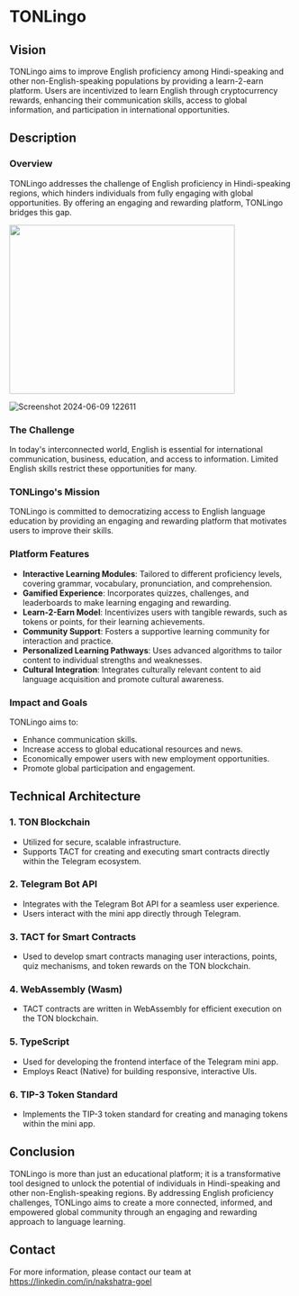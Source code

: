 # TONLingo


## Vision
TONLingo aims to improve English proficiency among Hindi-speaking and other non-English-speaking populations by providing a learn-2-earn platform. Users are incentivized to learn English through cryptocurrency rewards, enhancing their communication skills, access to global information, and participation in international opportunities.

## Description

### Overview
TONLingo addresses the challenge of English proficiency in Hindi-speaking regions, which hinders individuals from fully engaging with global opportunities. By offering an engaging and rewarding platform, TONLingo bridges this gap.

<img src="https://github.com/Nakshatra05/TONLingo/assets/139595090/02f78edc-356f-480c-a2f1-a4415a1e8e74" width="400" height="300">

![Screenshot 2024-06-09 122611](https://github.com/Nakshatra05/TONLingo/assets/139595090/02f78edc-356f-480c-a2f1-a4415a1e8e74)

### The Challenge
In today's interconnected world, English is essential for international communication, business, education, and access to information. Limited English skills restrict these opportunities for many.

### TONLingo's Mission
TONLingo is committed to democratizing access to English language education by providing an engaging and rewarding platform that motivates users to improve their skills.

### Platform Features
- **Interactive Learning Modules**: Tailored to different proficiency levels, covering grammar, vocabulary, pronunciation, and comprehension.
- **Gamified Experience**: Incorporates quizzes, challenges, and leaderboards to make learning engaging and rewarding.
- **Learn-2-Earn Model**: Incentivizes users with tangible rewards, such as tokens or points, for their learning achievements.
- **Community Support**: Fosters a supportive learning community for interaction and practice.
- **Personalized Learning Pathways**: Uses advanced algorithms to tailor content to individual strengths and weaknesses.
- **Cultural Integration**: Integrates culturally relevant content to aid language acquisition and promote cultural awareness.

### Impact and Goals
TONLingo aims to:
- Enhance communication skills.
- Increase access to global educational resources and news.
- Economically empower users with new employment opportunities.
- Promote global participation and engagement.

## Technical Architecture

### 1. TON Blockchain
- Utilized for secure, scalable infrastructure.
- Supports TACT for creating and executing smart contracts directly within the Telegram ecosystem.

### 2. Telegram Bot API
- Integrates with the Telegram Bot API for a seamless user experience.
- Users interact with the mini app directly through Telegram.

### 3. TACT for Smart Contracts
- Used to develop smart contracts managing user interactions, points, quiz mechanisms, and token rewards on the TON blockchain.

### 4. WebAssembly (Wasm)
- TACT contracts are written in WebAssembly for efficient execution on the TON blockchain.

### 5. TypeScript
- Used for developing the frontend interface of the Telegram mini app.
- Employs React (Native) for building responsive, interactive UIs.

### 6. TIP-3 Token Standard
- Implements the TIP-3 token standard for creating and managing tokens within the mini app.

## Conclusion
TONLingo is more than just an educational platform; it is a transformative tool designed to unlock the potential of individuals in Hindi-speaking and other non-English-speaking regions. By addressing English proficiency challenges, TONLingo aims to create a more connected, informed, and empowered global community through an engaging and rewarding approach to language learning.

## Contact
For more information, please contact our team at https://linkedin.com/in/nakshatra-goel
